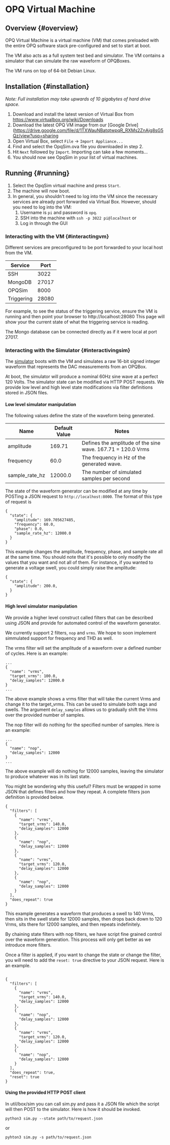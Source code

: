 # OPQ Virtual Machine

## Overview {#overview}

OPQ Virtual Machine is a virtual machine (VM) that comes preloaded with the entire OPQ software stack pre-configured and set to start at boot.

The VM also acts as a full system test bed and simulator. The VM contains a simulator that can simulate the raw waveform of OPQBoxes.

The VM runs on top of 64-bit Debian Linux.

## Installation {#installation}

_Note: Full installation may take upwards of 10 gigabytes of hard drive space._
1. Download and install the latest version of Virtual Box from https://www.virtualbox.org/wiki/Downloads
2. Download the latest OPQ VM image from our [Google Drive](https://drive.google.com/file/d/1TXWauNBatqtwpqR_RXMs2ZnAig8sG5Qz/view?usp=sharing
3. Open Virtual Box, select `File` -> `Import Appliance...`
4. Find and select the OpqSim.ova file you downloaded in step 2.
5. Hit `Next` followed by `Import`. Importing can take a few moments...
6. You should now see OpqSim in your list of virtual machines.

## Running {#running}

1. Select the OpqSim virtual machine and press `Start`.
2. The machine will now boot. 
3. In general, you shouldn't need to log into the VM since the necessary services are already port forwarded via Virtual Box. However, should you need to log into the VM:
    1. Username is `pi` and password is `opq`.
    2. SSH into the machine with `ssh -p 3022 pi@localhost` or
    3. Log in through the GUI
    
### Interacting with the VM {#interactingvm}
Different services are preconfigured to be port forwarded to your local host from the VM. 

| Service    | Port  |
|------------|-------|
| SSH        | 3022  |
| MongoDB    | 27017 |
| OPQSim     | 8000  |
| Triggering | 28080 |

For example, to see the status of the triggering service, ensure the VM is running and then point your browser to http://localhost:28080 This page will show your the current state of what the triggering service is reading. 

The Mongo database can be connected directly as if it were local at port 27017.

### Interacting with the Simulator {#interactivingsim}

The [simulator](https://github.com/openpowerquality/opq/blob/master/util/box/sim/sim.py) boots with the VM and simulates a raw 16-bit signed integer waveform that represents the DAC measurements from an OPQBox.

At boot, the simulator will produce a nominal 60Hz sine wave at a perfect 120 Volts. The simulator state can be modified via HTTP POST requests. We provide low level and high level state modifications via filter definitions stored in JSON files.

#### Low level simulator manipulation

The following values define the state of the waveform being generated.

| Name           | Default Value | Notes |
|----------------|---------------|-------|
| amplitude      | 169.71        | Defines the amplitude of the sine wave. 167.71 = 120.0 Vrms |
| frequency      | 60.0          | The frequency in Hz of the generated wave. |
| sample_rate_hz | 12000.0       | The number of simulated samples per second |

The state of the waveform generator can be modified at any time by POSTing a JSON request to `http://localhost:8000`. The format of this type of request is

```
{
  "state": {
    "amplitude": 169.705627485,
    "frequency": 60.0,
    "phase": 0.0,
    "sample_rate_hz": 12000.0
  }
}
```

This example changes the amplitude, frequency, phase, and sample rate all at the same time. You should note that it's possible to only modify the values that you want and not all of them. For instance, if you wanted to generate a voltage swell, you could simply raise the amplitude:

```
{
  "state": {
    "amplitude": 200.0,
  }
}
```

#### High level simulator manipulation

We provide a higher level construct called filters that can be described using JSON and provide for automated control of the waveform generator. 


We currently support 2 filters, `nop` and `vrms`. We hope to soon implement simmulated support for frequency and THD as well.

The vrms filter will set the amplitude of a waveform over a defined number of cycles. Here is an example:

```
...
{
  "name": "vrms",
  "target_vrms": 100.0,
  "delay_samples": 12000.0
}
...
```

The above example shows a vrms filter that will take the current Vrms and change it to the target_vrms. This can be used to simulate both sags and swells. The argument `delay_samples` allows us to gradually shift the Vrms over the provided number of samples.

The nop filter will do nothing for the specified number of samples. Here is an example:

```
...
{
  "name": "nop",
  "delay_samples": 12000
}
...
```
 
The above example will do nothing for 12000 samples, leaving the simulator to produce whatever was in its last state.

You might be wondering why this useful? Filters must be wrapped in some JSON that defines filters and how they repeat. A complete filters json definition is provided below.

```
{
  "filters": [
    {
      "name": "vrms",
      "target_vrms": 140.0,
      "delay_samples": 12000
    },
    {
      "name": "nop",
      "delay_samples": 12000
    },
    {
      "name": "vrms",
      "target_vrms": 120.0,
      "delay_samples": 12000
    },
    {
      "name": "nop",
      "delay_samples": 12000
    }
  ],
  "does_repeat": true
}
```
 
This example generates a waveform that produces a swell to 140 Vrms, then sits in the swell state for 12000 samples, then drops back down to 120 Vrms, sits there for 12000 samples, and then repeats indefinitely. 

By chaining state filters with nop filters, we have script fine grained control over the waveform generation. This process will only get better as we introduce more filters.

Once a filter is applied, if you want to change the state or change the filter, you will need to add the `reset: true` directive to your JSON request. Here is an example.

```

{
  "filters": [
    {
      "name": "vrms",
      "target_vrms": 140.0,
      "delay_samples": 12000
    },
    {
      "name": "nop",
      "delay_samples": 12000
    },
    {
      "name": "vrms",
      "target_vrms": 120.0,
      "delay_samples": 12000
    },
    {
      "name": "nop",
      "delay_samples": 12000
    }
  ],
  "does_repeat": true,
  "reset": true
}

```

#### Using the provided HTTP POST client

In util/box/sim you can call sim.py and pass it a JSON file which the script will then POST to the simulator. Here is how it should be invoked.

```
python3 sim.py --state path/to/request.json
```

or 

```
pyhton3 sim.py -s path/to/request.json
```